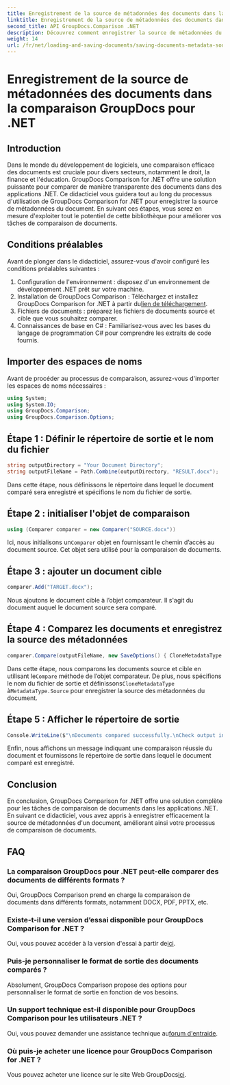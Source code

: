 ```yaml
---
title: Enregistrement de la source de métadonnées des documents dans la comparaison GroupDocs pour .NET
linktitle: Enregistrement de la source de métadonnées des documents dans la comparaison GroupDocs pour .NET
second_title: API GroupDocs.Comparison .NET
description: Découvrez comment enregistrer la source de métadonnées du document à l’aide de GroupDocs Comparison for .NET. Suivez notre guide étape par étape pour une comparaison transparente des documents dans votre .NET.
weight: 14
url: /fr/net/loading-and-saving-documents/saving-documents-metadata-source/
---
```


# Enregistrement de la source de métadonnées des documents dans la comparaison GroupDocs pour .NET

## Introduction
Dans le monde du développement de logiciels, une comparaison efficace des documents est cruciale pour divers secteurs, notamment le droit, la finance et l'éducation. GroupDocs Comparison for .NET offre une solution puissante pour comparer de manière transparente des documents dans des applications .NET. Ce didacticiel vous guidera tout au long du processus d'utilisation de GroupDocs Comparison for .NET pour enregistrer la source de métadonnées du document. En suivant ces étapes, vous serez en mesure d'exploiter tout le potentiel de cette bibliothèque pour améliorer vos tâches de comparaison de documents.
## Conditions préalables
Avant de plonger dans le didacticiel, assurez-vous d'avoir configuré les conditions préalables suivantes :
1. Configuration de l'environnement : disposez d'un environnement de développement .NET prêt sur votre machine.
2.  Installation de GroupDocs Comparison : Téléchargez et installez GroupDocs Comparison for .NET à partir du[lien de téléchargement](https://releases.groupdocs.com/comparison/net/).
3. Fichiers de documents : préparez les fichiers de documents source et cible que vous souhaitez comparer.
4. Connaissances de base en C# : Familiarisez-vous avec les bases du langage de programmation C# pour comprendre les extraits de code fournis.

## Importer des espaces de noms
Avant de procéder au processus de comparaison, assurez-vous d'importer les espaces de noms nécessaires :
```csharp
using System;
using System.IO;
using GroupDocs.Comparison;
using GroupDocs.Comparison.Options;
```

## Étape 1 : Définir le répertoire de sortie et le nom du fichier
```csharp
string outputDirectory = "Your Document Directory";
string outputFileName = Path.Combine(outputDirectory, "RESULT.docx");
```
Dans cette étape, nous définissons le répertoire dans lequel le document comparé sera enregistré et spécifions le nom du fichier de sortie.
## Étape 2 : initialiser l'objet de comparaison
```csharp
using (Comparer comparer = new Comparer("SOURCE.docx"))
```
 Ici, nous initialisons un`Comparer` objet en fournissant le chemin d’accès au document source. Cet objet sera utilisé pour la comparaison de documents.
## Étape 3 : ajouter un document cible
```csharp
comparer.Add("TARGET.docx");
```
Nous ajoutons le document cible à l’objet comparateur. Il s'agit du document auquel le document source sera comparé.
## Étape 4 : Comparez les documents et enregistrez la source des métadonnées
```csharp
comparer.Compare(outputFileName, new SaveOptions() { CloneMetadataType = MetadataType.Source });
```
 Dans cette étape, nous comparons les documents source et cible en utilisant le`Compare` méthode de l’objet comparateur. De plus, nous spécifions le nom du fichier de sortie et définissons`CloneMetadataType` à`MetadataType.Source` pour enregistrer la source des métadonnées du document.
## Étape 5 : Afficher le répertoire de sortie
```csharp
Console.WriteLine($"\nDocuments compared successfully.\nCheck output in {outputDirectory}.");
```
Enfin, nous affichons un message indiquant une comparaison réussie du document et fournissons le répertoire de sortie dans lequel le document comparé est enregistré.

## Conclusion
En conclusion, GroupDocs Comparison for .NET offre une solution complète pour les tâches de comparaison de documents dans les applications .NET. En suivant ce didacticiel, vous avez appris à enregistrer efficacement la source de métadonnées d'un document, améliorant ainsi votre processus de comparaison de documents.
## FAQ
### La comparaison GroupDocs pour .NET peut-elle comparer des documents de différents formats ?
Oui, GroupDocs Comparison prend en charge la comparaison de documents dans différents formats, notamment DOCX, PDF, PPTX, etc.
### Existe-t-il une version d’essai disponible pour GroupDocs Comparison for .NET ?
 Oui, vous pouvez accéder à la version d'essai à partir de[ici](https://releases.groupdocs.com/).
### Puis-je personnaliser le format de sortie des documents comparés ?
Absolument, GroupDocs Comparison propose des options pour personnaliser le format de sortie en fonction de vos besoins.
### Un support technique est-il disponible pour GroupDocs Comparison pour les utilisateurs .NET ?
 Oui, vous pouvez demander une assistance technique au[forum d'entraide](https://forum.groupdocs.com/c/comparison/12).
### Où puis-je acheter une licence pour GroupDocs Comparison for .NET ?
 Vous pouvez acheter une licence sur le site Web GroupDocs[ici](https://purchase.groupdocs.com/buy).